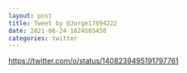 ```yaml
--- 
layout: post 
title: Tweet by @Jorge17894222 
date: 2021-06-24 1624585450 
categories: twitter 
--- 
```

https://twitter.com/o/status/1408239495191797761